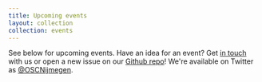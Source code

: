 ```yaml
---
title: Upcoming events
layout: collection
collection: events
---
```


See below for upcoming events. Have an idea for an event? Get
[in touch](https://radboud-university.github.io/osc-nijmegen/_pages/contact/)
with us or open a new issue on our [Github repo](https://github.com/Radboud-University/osc-nijmegen)! We're available on Twitter as [@OSCNijmegen](https://twitter.com/OSCNijmegen).
